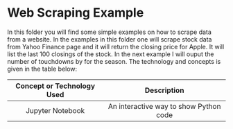 
# Web Scraping Example 
<p> In this folder you will find some simple examples on how to scrape data from a website.  In the examples in this folder one will scrape stock data from Yahoo Finance page and it will return the closing price for Apple.  It will list the last 100 closings of the stock.  In the next example I will ouput the number of touchdowns by for the season.
  The technology  and concepts is given in the table below:
  </p>
  
  **Concept or Technology Used**|**Description**
:-----:|:-----:
Jupyter Notebook| An interactive way to show Python code
